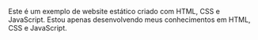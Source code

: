 Este é um exemplo de website estático criado com HTML, CSS e JavaScript.
Estou apenas desenvolvendo meus conhecimentos em HTML, CSS e JavaScript.
